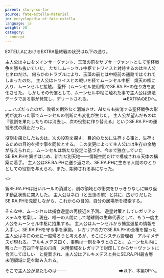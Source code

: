 ```yaml
---
parent: story-so-far
source: fate-extella-material
id: encyclopedia-of-fate-extella
language: ja
weight: 28
category:
- concept
---
```


EXTELLAにおけるEXTRA最終戦の状況は以下の通り。

主人公はネロをメインサーヴァント、玉藻の前をサブサーヴァントとして聖杯戦争を勝ち抜いていた。
ただしムーンセル中枢でトワイスと対峙するのは主人公とネロだけ。
何らかのトラブルにより、玉藻の前とは中枢前の通路ではぐれてしまったのだ。
主人公はトワイスとの戦いを経てムーンセル中枢　熾天の檻に入り、ムーンセルと接触。
聖杯（ムーンセル使用権)でSE.RA.PHの在り方を変化させた。
しかしその代償として、ムーンセル中枢に触れた事で主人公は違法データである事が発覚し、デリートされる。
<span style="float:right;">⮕EXTRAのEDへ。</span><br />

……ハズだったのが、敗者を例外なく消滅させ、AIたちも抹消する聖杯戦争の形式が変わった事でムーンセルの判断にも変化が生じた。
主人公が望んだものは『役割を果たしたものは消去し、次の役割に作り替える』というSE.RA.PHの運営形式の廃止だった。

役割を果たしたものは、次の役割を探す。
目的のために生存する事と、生存するための目的を探す事を同位とする。
この変更によって主人公には生存の余地が与えられた。
ムーンセルは新たな設定に基づき、今まで独立していたSE.RA.PHを繋ぎはじめ、新たな別天地───情報空間だけで構成される天体の構築に着手。
主人公はSE.RA.PHに送り返され、SE.RA.PHに生きる人間のひとりとしての役割を与えられ、また、期待される事になった。

<>

新SE.RA.PHは旧いルールの消滅と、別の領域との衝突をひっきりなしに繰り返す動乱状態に突入した。
主人公はネロ（と玉藻の前）と共に、広がりだしたSE.RA.PHを見聞しながら、これからの目的、自分の居場所を模索する。

そんな中、ムーンセルは捕食遊星の再接近を予測。
遊星対策としてレガリアシステムを考案し、現在、唯一の人間にして地球側の生命代表として、もう一度主人公をムーンセル中枢に招集する。
主人公はムーンセルから捕食遊星の情報を入手し、SE.RA.PHを守る事を承諾。
レガリアの力でSE.RA.PHの全権を握った主人公はネロの元に一度帰ろうと考えるが、そこにシステム管理者　アルキメデスが現れる。
アルキメデス曰く、事態は一刻を争うとのこと。
ムーンセル内に残った一万四千年前の爪痕　未明領域をレガリアで封印してからサーヴァントに合流してほしい　と提案され、主人公はアルキメデスと共にSE.RA.PH最古層　未明領域に足を踏み入れる。

そこで主人公が見たものは───
<span style="float:right;">⮕以下、本編OPへ。</span><br />

